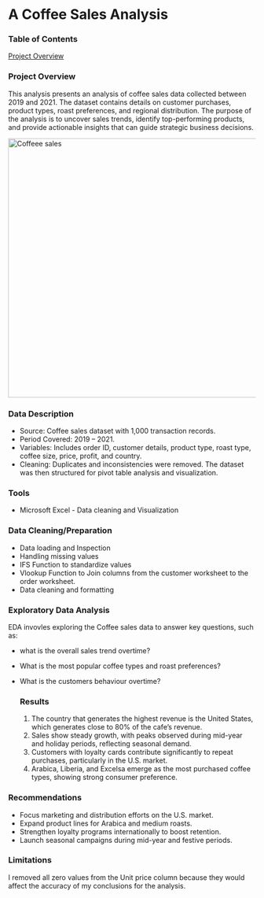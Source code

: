 # A Coffee Sales Analysis
### Table of Contents
[Project Overview](project-overview)

### Project Overview
 This analysis presents an analysis of coffee sales data collected between 2019 and 2021. The dataset contains details on customer purchases, product types, roast preferences, and regional distribution. The purpose of the analysis is to uncover sales trends, identify top-performing products, and provide actionable insights that can guide strategic business decisions.

<img width="1004" height="527" alt="Coffeee sales" src="https://github.com/user-attachments/assets/e1beeb93-44af-4e22-9b18-1fdaa36aeb07" />




### Data Description
- Source: Coffee sales dataset with 1,000 transaction records.
- Period Covered: 2019 – 2021.
- Variables: Includes order ID, customer details, product type, roast type, coffee size, price, profit, and country.
- Cleaning: Duplicates and inconsistencies were removed. The dataset was then structured for pivot table analysis and visualization.


### Tools
- Microsoft Excel - Data cleaning and Visualization


### Data Cleaning/Preparation
- Data loading and Inspection
-  Handling missing values
-  IFS Function to standardize values
-  Vlookup Function to Join columns from the customer worksheet to the order worksheet.
-  Data cleaning and formatting


### Exploratory Data Analysis
EDA invovles exploring the Coffee sales data to answer key questions, such as:
- what is the overall sales trend overtime?
- What is the most popular coffee types and roast preferences?
- What is the customers behaviour overtime?

  ### Results
  1. The country that generates the highest revenue is the United States, which generates close to 80% of the cafe’s revenue.
  2. Sales show steady growth, with peaks observed during mid-year and holiday periods, reflecting seasonal demand.
  3. Customers with loyalty cards contribute significantly to repeat purchases, particularly in the U.S. market.
  4. Arabica, Liberia, and Excelsa emerge as the most purchased coffee types, showing strong consumer preference.

### Recommendations
- Focus marketing and distribution efforts on the U.S. market.
- Expand product lines for Arabica and medium roasts.
- Strengthen loyalty programs internationally to boost retention.
- Launch seasonal campaigns during mid-year and festive periods.

 ### Limitations
  I removed all zero values from the Unit price column because they would affect the accuracy of my conclusions for the analysis.




